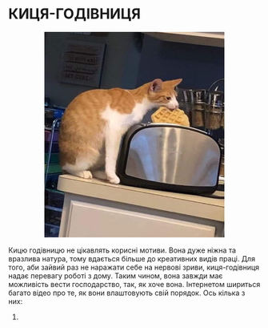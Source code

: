 # **КИЦЯ-ГОДІВНИЦЯ**
<p align="center">
  <img width="360" height="410" src="кг5.jpg">
</p>

Кицю годівницю не цікавлять корисні мотиви. Вона дуже ніжна та вразлива натура, тому вдається більше до креативних видів праці. Для того, аби зайвий раз не наражати себе на нервові зриви, киця-годівниця надає перевагу роботі з дому. Таким чином, вона завжди має можливість вести господарство, так, як хоче вона. Інтернетом шириться багато відео про те, як вони влаштовують свій порядок. Ось кілька з них:

1. 
